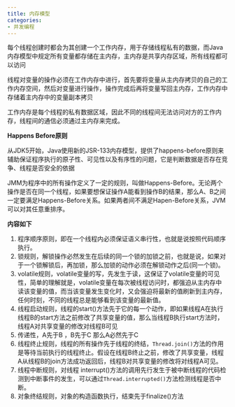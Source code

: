 ```yaml
---
title: 内存模型
categories: 
- 并发编程
---
```


每个线程创建时都会为其创建一个工作内存，用于存储线程私有的数据，而Java内存模型中规定所有变量都存储在主内存，主内存是共享内存区域，所有线程都可以访问

线程对变量的操作必须在工作内存中进行，首先要将变量从主内存拷贝的自己的工作内存空间，然后对变量进行操作，操作完成后再将变量写回主内存，工作内存中存储着主内存中的变量副本拷贝

工作内存是每个线程的私有数据区域，因此不同的线程间无法访问对方的工作内存，线程间的通信必须通过主内存来完成。

**Happens Before原则**

从JDK5开始，Java使用新的JSR-133内存模型，提供了happens-before原则来辅助保证程序执行的原子性、可见性以及有序性的问题，它是判断数据是否存在竞争、线程是否安全的依据

JMM为程序中的所有操作定义了一定的规则，叫做Happens-Before。无论两个操作是否在同一个线程，如果要想保证操作A能看到操作B的结果，那么A、B之间一定要满足Happens-Before关系。如果两者间不满足Hapen-Before关系，JVM可以对其任意重排序。

**内容如下**

1. 程序顺序原则，即在一个线程内必须保证语义串行性，也就是说按照代码顺序执行。
2. 锁规则，解锁操作必然发生在后续的同一个锁的加锁之前，也就是说，如果对于一个锁解锁后，再加锁，那么加锁的动作必须在解锁动作之后(同一个锁)。
3. volatile规则，volatile变量的写，先发生于读，这保证了volatile变量的可见性，简单的理解就是，volatile变量在每次被线程访问时，都强迫从主内存中读该变量的值，而当该变量发生变化时，又会强迫将最新的值刷新到主内存，任何时刻，不同的线程总是能够看到该变量的最新值。
4. 线程启动规则，线程的start()方法先于它的每一个动作，即如果线程A在执行线程B的start方法之前修改了共享变量的值，那么当线程B执行start方法时，线程A对共享变量的修改对线程B可见
5. 传递性，A先于B ，B先于C 那么A必然先于C
6. 线程终止规则，线程的所有操作先于线程的终结，`Thread.join()`方法的作用是等待当前执行的线程终止。假设在线程B终止之前，修改了共享变量，线程A从线程B的join方法成功返回后，线程B对共享变量的修改将对线程A可见。
7. 线程中断规则，对线程 interrupt()方法的调用先行发生于被中断线程的代码检测到中断事件的发生，可以通过`Thread.interrupted()`方法检测线程是否中断。
8. 对象终结规则，对象的构造函数执行，结束先于finalize()方法